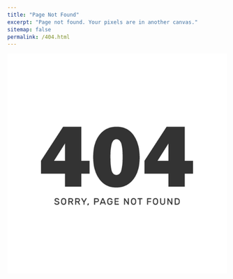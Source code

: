 ```yaml
---
title: "Page Not Found"
excerpt: "Page not found. Your pixels are in another canvas."
sitemap: false
permalink: /404.html
---
```


![mobile_404](../images/404/mobile_404.png)

